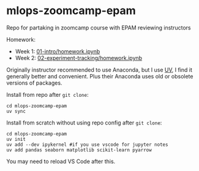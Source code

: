 # mlops-zoomcamp-epam
Repo for partaking in zoomcamp course with EPAM reviewing instructors

Homework:
- Week 1: [01-intro/homework.ipynb](01-intro/homework.ipynb)
- Week 2: [02-experiment-tracking/homework.ipynb](02-experiment-tracking/homework.ipynb)

Originally instructor recommended to use Anaconda, but I use [UV](https://github.com/astral-sh/uv), I find it generally better and convenient. Plus their Anaconda uses old or obsolete versions of packages.

Install from repo after `git clone`:
```shell
cd mlops-zoomcamp-epam
uv sync
```

Install from scratch without using repo config after `git clone`:
``` shell
cd mlops-zoomcamp-epam
uv init
uv add --dev ipykernel #if you use vscode for jupyter notes
uv add pandas seaborn matplotlib scikit-learn pyarrow
```

You may need to reload VS Code after this.